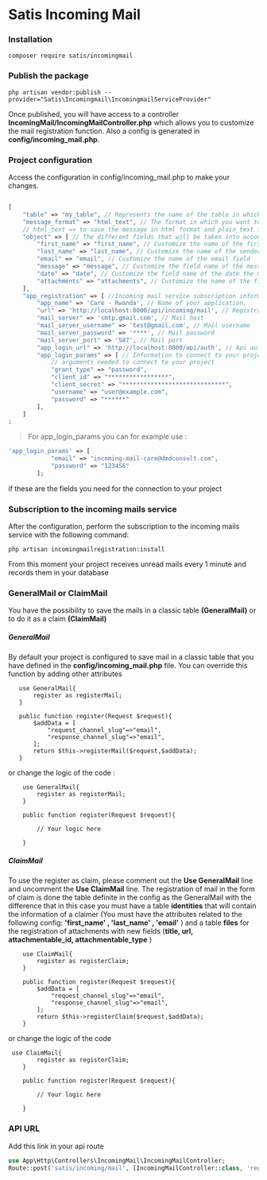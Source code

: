 # Satis Incoming Mail
### Installation 

```console
composer require satis/incomingmail 
```

### Publish the package
```console
php artisan vendor:publish --provider="Satis\Incomingmail\IncomingmailServiceProvider"
```
Once published, you will have access to a controller 
**IncomingMail/IncomingMailController.php** which allows you to customize the 
mail registration function. Also a config is generated in **config/incoming_mail.php**.

### Project configuration
Access the configuration in config/incoming_mail.php to make your changes. 
```php

[
    "table" => "my_table", // Represents the name of the table in which you want to save the different received mails
    "message_format" => "html_text", // The format in which you want to save the messages received from the mail :
    // html_text => to save the message in html format and plain_text for plain text
    "object" => [ // The different fields that will be taken into account to record in the table
        "first_name" => "first_name", // Customize the name of the first name field of the sender
        "last_name" => "last_name", // Customize the name of the sender "s name field
        "email" => "email", // Customize the name of the email field
        "message" => "message", // Customize the field name of the message to be saved
        "date" => "date", // Customize the field name of the date the mail was sent
        "attachments" => "attachments", // Customize the name of the file field, this field is of type json
    ],
    "app_registration" => [ //Incoming mail service subscription information
        "app_name" => 'Care - Rwanda', // Name of your application,
        "url" => 'http://localhost:8000/api/incoming/mail', // Registration link for incoming mail
        "mail_server" => 'smtp.gmail.com', // Mail host
        "mail_server_username" => 'test@gmail.com', // Mail username
        "mail_server_password" => '****', // Mail password
        "mail_server_port" => '587', // Mail port
        "app_login_url" => 'http://localhost:8000/api/auth', // Api authentication
        "app_login_params" => [ // Information to connect to your project. The different colunms to change following
            // arguments needed to connect to your project
            "grant_type" => "password",
            "client_id" => "*****************",
            "client_secret" => "*****************************",
            "username" => "user@example.com",
            "password" => "******"
        ],
    ]
;
```
>For app_login_params you can for example use :
```php
'app_login_params' => [
            "email" => "incoming-mail-care@dmdconsult.com",
            "password" => "123456"
        ];
```

if these are the fields you need for the connection to your project

### Subscription to the incoming mails service
After the configuration, perform the subscription to the incoming mails service with the following command: 
```console
php artisan incomingmailregistration:install
```
From this moment your project receives unread mails every 1 minute and records them in your database

### GeneralMail or ClaimMail

You have the possibility to save the mails in a classic table
 **(GeneralMail)** or to do it as a claim **(ClaimMail)**

##### GeneralMail
By default your project is configured to save mail in a classic 
table that you have defined in the **config/incoming_mail.php** file.
You can override this function by adding other attributes
 ```console
	use GeneralMail{
        register as registerMail;
    }

    public function register(Request $request){
        $addData = [
            "request_channel_slug"=>"email",
            "response_channel_slug"=>"email",
        ];
        return $this->registerMail($request,$addData);
    } 
```
or change the logic of the code :  
```console
    use GeneralMail{
        register as registerMail;
    }

    public function register(Request $request){
        
        // Your logic here

    } 
```

##### ClaimMail
To use the register as claim, please comment out the **Use GeneralMail** 
line and uncomment the **Use ClaimMail** line.
The registration of mail in the form of claim is done the table 
definite in the config as the GeneralMail with the difference that in 
this case you must have a table **identities** that will contain the information
 of a claimer (You must have the attributes related to the 
 following config: **'first_name' , 'last_name' , 'email'** ) and a 
 table **files** for the registration of attachments with new 
 fields (**title, url, attachmentable_id, attachmentable_type** )

```console
	use ClaimMail{
        register as registerClaim;
    }

    public function register(Request $request){
        $addData = [
            "request_channel_slug"=>"email",
            "response_channel_slug"=>"email",
        ];
        return $this->registerClaim($request,$addData);
    } 
```

or change the logic of the code

```console
 use ClaimMail{
        register as registerClaim;
    }

    public function register(Request $request){
        
        // Your logic here

    } 
```

### API URL
Add this link in your api route
```php
use App\Http\Controllers\IncomingMail\IncomingMailController;
Route::post('satis/incoming/mail', [IncomingMailController::class, 'register']);
```

